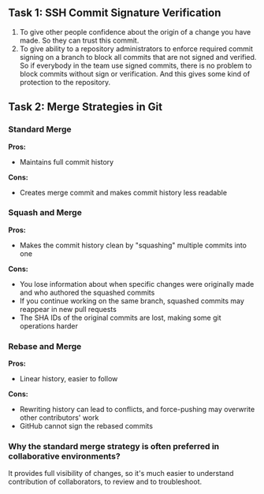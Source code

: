 ## Task 1: SSH Commit Signature Verification
1. To give other people confidence about the origin of a change you have made. So they can trust this commit.
2. To give ability to a repository administrators to enforce required commit signing on a branch to block all commits that are not signed and verified. So if everybody in the team use signed commits, there is no problem to block commits without sign or verification. And this gives some kind of protection to the repository.
## Task 2: Merge Strategies in Git
### Standard Merge
**Pros:**
- Maintains full commit history

**Cons:**
- Creates merge commit and makes commit history less readable

### Squash and Merge
**Pros:**
- Makes the commit history clean by "squashing" multiple commits into one

**Cons:**
- You lose information about when specific changes were originally made and who authored the squashed commits
- If you continue working on the same branch, squashed commits may reappear in new pull requests
- The SHA IDs of the original commits are lost, making some git operations harder

### Rebase and Merge
**Pros:**
- Linear history, easier to follow

**Cons:**
- Rewriting history can lead to conflicts, and force-pushing may overwrite other contributors' work
- GitHub cannot sign the rebased commits

### Why the standard merge strategy is often preferred in collaborative environments?
It provides full visibility of changes, so it's much easier to understand contribution of collaborators, to review and to troubleshoot.